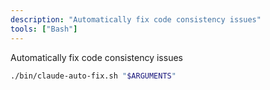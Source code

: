 ```yaml
---
description: "Automatically fix code consistency issues"
tools: ["Bash"]
---
```


Automatically fix code consistency issues

```bash
./bin/claude-auto-fix.sh "$ARGUMENTS"
```
